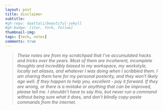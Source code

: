 ```yaml
---
layout: post
title: disclaimer
subtitle: 
#gh-repo: daattali/beautiful-jekyll
#gh-badge: [star, fork, follow]
thumbnail-img:
tags: [tech, notes]
comments: true
--- 
```

 

> _These notes are from my scratchpad that I’ve accumulated hacks and tricks over the years. Most of them are incoherent, incomplete thoughts and incredibly biased to my workspace, my workstyle, locally set aliases, and whatever I was doing when I scribbled them. I am sharing them here for my personal posterity, and they won’t likely age well. If they happen to help you, excellent - pay it forward. If they are wrong, or there is a mistake or anything that can be improved, please tell me. I shouldn’t have to say this, but never run a command without being sure what it does, and don’t blindly copy-paste commands from the internet._ 

